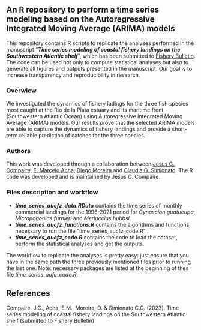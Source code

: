 ## An R repository to perform a time series modeling based on the Autoregressive Integrated Moving Average (ARIMA) models

This repository contains R scripts to replicate the analyses performed in the manuscript 
"***Time series modeling of coastal fishery landings on the Southwestern Atlantic shelf***", 
which has been submitted to [Fishery Bulletin](https://spo.nmfs.noaa.gov/fb.htm). The code can be used not only to compute statistical analyses but also to generate all figures and outputs presented in the manuscript. Our goal is to increase transparency and reproducibility in research.

### Overwiew
We investigated the dynamics of fishery ladings for the three fish species most caught at the Rio de la Plata estuary and its maritime front (Southwestern Atlantic Ocean) using Autoregressive Integrated Moving Average (ARIMA) models. Our results prove that the selected ARIMA models are able to capture the dynamics of fishery landings and provide a short-term reliable prediction of catches for the three species. 

### Authors
This work was developed through a collaboration between [Jesus C. Compaire](https://www.researchgate.net/profile/Jesus-Compaire), [E. Marcelo Acha](https://www.researchgate.net/profile/Marcelo-Acha), [Diego Moreira](https://www.researchgate.net/profile/Diego-Moreira-3) and [Claudia G. Simionato](https://www.researchgate.net/profile/Claudia-Simionato). The R code was developed and is maintained by Jesus C. Compaire.

### Files description and workflow
- ***time_series_aucfz_data.RData*** contains the time series of monthly commercial landings for the 1996-2021 period for *Cynoscion guatucupa*, *Micropogonias furnieri* and *Merluccius hubbsi*.
- ***time_series_aucfz_functions.R*** contains the algorithms and functions necessary to run the file "time_series_aucfz_code.R" .
- ***time_series_aucfz_code.R*** contains the code to load the dataset, perform the statistical analyses and get the outputs.

The workflow to replicate the analyses is pretty easy: just ensure that you have in the same path the three previously mentioned files prior to running the last one. Note: necessary packages are listed at the beginning of thes file *time_series_aufc_code.R*.

## References

Compaire, J.C., Acha, E.M., Moreira, D. & Simionato C.G. (2023). Time series modeling of coastal fishery landings on the Southwestern Atlantic shelf (submitted to Fishery Bulletin)
